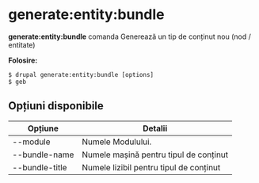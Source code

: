 # generate:entity:bundle
**generate:entity:bundle** comanda Generează un tip de conținut nou (nod / entitate)

**Folosire:**
```
$ drupal generate:entity:bundle [options] 
$ geb  
```

## Opțiuni disponibile
Opțiune | Detalii
-------|-------------
--module | Numele Modulului.
--bundle-name | Numele mașină pentru tipul de conținut
--bundle-title | Numele lizibil pentru tipul de conținut

